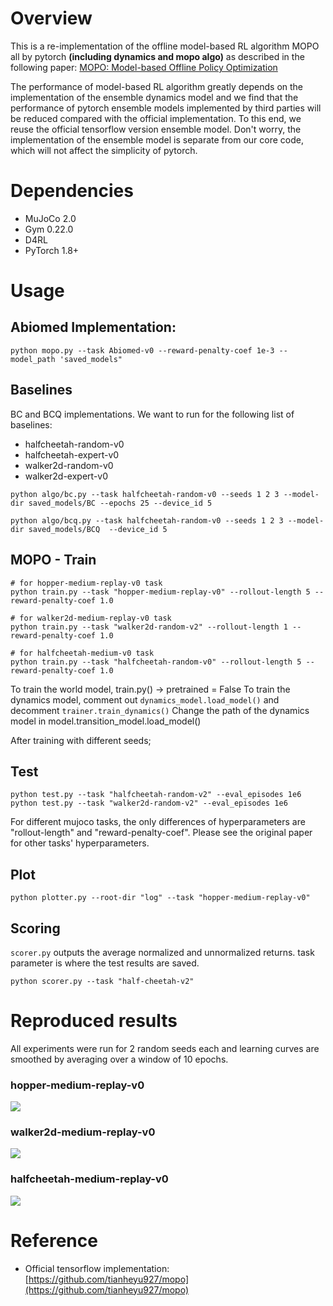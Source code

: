 # Overview

This is a re-implementation of the offline model-based RL algorithm MOPO all by pytorch **(including dynamics and mopo algo)** as described in the following paper: [MOPO: Model-based Offline Policy Optimization](https://arxiv.org/pdf/2005.13239.pdf)

The performance of model-based RL algorithm greatly depends on the implementation of the ensemble dynamics model and we find that the performance of pytorch ensemble models implemented by third parties will be reduced compared with the official implementation. To this end, we reuse the official tensorflow version ensemble model. Don't worry, the implementation of the ensemble model is separate from our core code, which will not affect the simplicity of pytorch.

# Dependencies

- MuJoCo 2.0
- Gym 0.22.0
- D4RL
- PyTorch 1.8+

# Usage


## Abiomed Implementation:

```
python mopo.py --task Abiomed-v0 --reward-penalty-coef 1e-3 --model_path 'saved_models"
```

## Baselines

BC and BCQ implementations. We want to run for the following list of baselines:

- halfcheetah-random-v0
- halfcheetah-expert-v0
- walker2d-random-v0
- walker2d-expert-v0

```
python algo/bc.py --task halfcheetah-random-v0 --seeds 1 2 3 --model-dir saved_models/BC --epochs 25 --device_id 5

python algo/bcq.py --task halfcheetah-random-v0 --seeds 1 2 3 --model-dir saved_models/BCQ  --device_id 5
```


## MOPO - Train

```
# for hopper-medium-replay-v0 task
python train.py --task "hopper-medium-replay-v0" --rollout-length 5 --reward-penalty-coef 1.0 

# for walker2d-medium-replay-v0 task
python train.py --task "walker2d-random-v2" --rollout-length 1 --reward-penalty-coef 1.0 

# for halfcheetah-medium-v0 task
python train.py --task "halfcheetah-random-v0" --rollout-length 5 --reward-penalty-coef 1.0 

```
To train the world model, train.py() -> pretrained = False
To train the dynamics model, comment out ```dynamics_model.load_model()``` and decomment ```trainer.train_dynamics()```
Change the path of the dynamics model in model.transition_model.load_model()


After training with different seeds;


## Test
```
python test.py --task "halfcheetah-random-v2" --eval_episodes 1e6
python test.py --task "walker2d-random-v2" --eval_episodes 1e6

```

For different mujoco tasks, the only differences of hyperparameters are "rollout-length" and "reward-penalty-coef". Please see the original paper for other tasks' hyperparameters.

## Plot

```
python plotter.py --root-dir "log" --task "hopper-medium-replay-v0"
```
## Scoring

```scorer.py``` outputs the average normalized and unnormalized returns. task parameter is where the test results are saved.

```
python scorer.py --task "half-cheetah-v2"
```

# Reproduced results
All experiments were run for 2 random seeds each and learning curves are smoothed by averaging over a window of 10 epochs.

### hopper-medium-replay-v0

![](results/hopper-medium-replay.png)

### walker2d-medium-replay-v0

![](results/walker2d-medium-replay.png)

### halfcheetah-medium-replay-v0

![](results/halfcheetah-medium-replay.png)

# Reference

- Official tensorflow implementation: [https://github.com/tianheyu927/mopo](https://github.com/tianheyu927/mopo)

